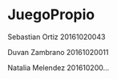 # JuegoPropio

Sebastian Ortiz 20161020043

Duvan Zambrano 20161020011

Natalia Melendez 201610200...
